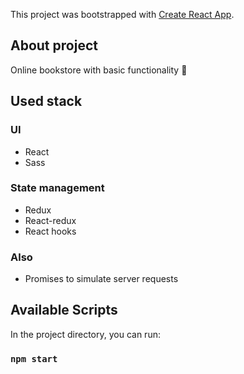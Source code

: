 This project was bootstrapped with [Create React App](https://github.com/facebook/create-react-app).

## About project
Online bookstore with basic functionality :book:

## Used stack
### UI
* React
* Sass
### State management
* Redux
* React-redux
* React hooks
### Also
* Promises to simulate server requests

## Available Scripts
In the project directory, you can run:
### `npm start`



